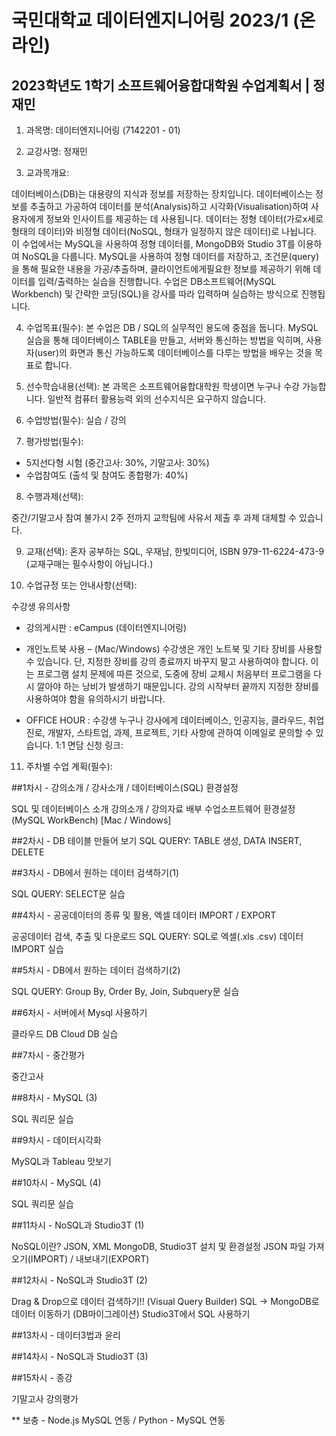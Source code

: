 # 국민대학교 데이터엔지니어링 2023/1 (온라인)
## 2023학년도 1학기 소프트웨어융합대학원 수업계획서 | 정재민 


1. 과목명: 데이터엔지니어링 (7142201 - 01)

2. 교강사명: 정재민

3. 교과목개요: 

데이터베이스(DB)는 대용량의 지식과 정보를 저장하는 장치입니다. 데이터베이스는 정보를 추출하고 가공하여 데이터를 분석(Analysis)하고 시각화(Visualisation)하여 사용자에게 정보와 인사이트를 제공하는 데 사용됩니다. 데이터는 정형 데이터(가로x세로 형태의 데이터)와 비정형 데이터(NoSQL, 형태가 일정하지 않은 데이터)로 나뉩니다. 이 수업에서는 MySQL을 사용하여 정형 데이터를, MongoDB와 Studio 3T를 이용하여 NoSQL을 다룹니다. MySQL을 사용하여 정형 데이터를 저장하고, 조건문(query)을 통해 필요한 내용을 가공/추출하며, 클라이언트에게필요한 정보를 제공하기 위해 데이터를 입력/출력하는 실습을 진행합니다. 수업은 DB소프트웨어(MySQL Workbench) 및 간략한 코딩(SQL)을 강사를 따라 입력하며 실습하는 방식으로 진행됩니다.

4. 수업목표(필수):
본 수업은 DB / SQL의 실무적인 용도에 중점을 둡니다. MySQL 실습을 통해 데이터베이스 TABLE을 만들고, 서버와 통신하는 방법을 익히며, 사용자(user)의 화면과 통신 가능하도록 데이터베이스를 다루는 방법을 배우는 것을 목표로 합니다.

5. 선수학습내용(선택): 
본 과목은 소프트웨어융합대학원 학생이면 누구나 수강 가능합니다. 일반적 컴퓨터 활용능력 외의 선수지식은 요구하지 않습니다.

6. 수업방법(필수): 
실습 / 강의

7. 평가방법(필수): 

- 5지선다형 시험 (중간고사: 30%, 기말고사: 30%)
- 수업참여도 (출석 및 참여도 종합평가: 40%)

8. 수행과제(선택):

중간/기말고사 참여 불가시 2주 전까지 교학팀에 사유서 제출 후 과제 대체할 수 있습니다.

9. 교재(선택):
혼자 공부하는 SQL, 우재남, 한빛미디어, ISBN 979-11-6224-473-9
(교재구매는 필수사항이 아닙니다.)

10. 수업규정 또는 안내사항(선택):

수강생 유의사항
 
* 강의게시판 : eCampus (데이터엔지니어링)

* 개인노트북 사용 – (Mac/Windows) 
수강생은 개인 노트북 및 기타 장비를 사용할 수 있습니다. 단, 지정한 장비를 강의 종료까지 바꾸지 말고 사용하여야 합니다. 이는 프로그램 설치 문제에 따른 것으로, 도중에 장비 교체시 처음부터 프로그램을 다시 깔아야 하는 낭비가 발생하기 때문입니다. 강의 시작부터 끝까지 지정한 장비를 사용하여야 함을 유의하시기 바랍니다.
 
* OFFICE HOUR : 수강생 누구나 강사에게 데이터베이스, 인공지능, 클라우드, 취업진로, 개발자, 스타트업, 과제, 프로젝트, 기타 사항에 관하여 이메일로 문의할 수 있습니다. 1:1 면담 신청 링크:

11. 주차별 수업 계획(필수):

##1차시 - 강의소개 / 강사소개 / 데이터베이스(SQL) 환경설정
<p>
SQL 및 데이터베이스 소개
강의소개 / 강의자료 배부
수업소프트웨어 환경설정 (MySQL WorkBench) [Mac / Windows]

##2차시 - DB 테이블 만들어 보기
SQL QUERY: TABLE 생성, DATA INSERT, DELETE

##3차시 -  DB에서 원하는 데이터 검색하기(1)
<p>
SQL QUERY: SELECT문 실습

##4차시 - 공공데이터의 종류 및 활용, 엑셀 데이터 IMPORT / EXPORT
<p>
공공데이터 검색, 추출 및 다운로드
SQL QUERY: SQL로 엑셀(.xls .csv) 데이터 IMPORT  실습

##5차시 - DB에서 원하는 데이터 검색하기(2)
<p>
SQL QUERY: Group By, Order By, Join, Subquery문 실습

##6차시 - 서버에서 Mysql 사용하기
<p>
클라우드 DB
Cloud DB 실습

##7차시 - 중간평가
<p>
중간고사

##8차시 - MySQL (3)
<p>
SQL 쿼리문 실습 

##9차시 - 데이터시각화
<p>
MySQL과 Tableau 맛보기 

##10차시 - MySQL (4)
<p>
SQL 쿼리문 실습 

##11차시 - NoSQL과 Studio3T (1)
<p>
NoSQL이란? JSON, XML
MongoDB, Studio3T 설치 및 환경설정
JSON 파일 가져오기(IMPORT) / 내보내기(EXPORT)

##12차시 -  NoSQL과 Studio3T (2)
<p>
Drag & Drop으로 데이터 검색하기!! (Visual Query Builder)
SQL -> MongoDB로 데이터 이동하기 (DB마이그레이션)
Studio3T에서 SQL 사용하기

##13차시 - 데이터3법과 윤리
<p>

##14차시 - NoSQL과 Studio3T (3)
<p>

##15차시 - 종강
<p>
기말고사
강의평가

 ** 보충 - Node.js MySQL 연동 / Python - MySQL 연동
